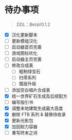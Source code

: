 # 待办事项

> DDL：BetaV0.1.2

- [x] 汉化更新脚本
- [ ] 更新模组汉化
- [ ] 启动器首页完善
- [ ] 游戏图标优化
- [ ] 启动器主页完善
- [ ] 修改合成表
    - [ ] 粗制绿宝石
    - [ ] 扫帚系列
    - [ ] 镀层升级
- [ ] 添加空白唱片合成表
- [x] 统一世界矿石生成及后续配方
- [ ] 编写指引书
- [x] 调整末地建筑生成最大高度
- [x] 删除 FTB 系列 & 替换待收录
- [x] 更新光影包
- [x] 加回耐力容器
- [ ] 重写终末之诗
